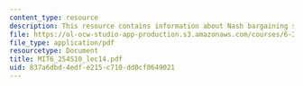 ```yaml
---
content_type: resource
description: This resource contains information about Nash bargaining solution.
file: https://ol-ocw-studio-app-production.s3.amazonaws.com/courses/6-254-game-theory-with-engineering-applications-spring-2010/837a6dbd4edfe215c710dd0cf0649021_MIT6_254S10_lec14.pdf
file_type: application/pdf
resourcetype: Document
title: MIT6_254S10_lec14.pdf
uid: 837a6dbd-4edf-e215-c710-dd0cf0649021
---
```

